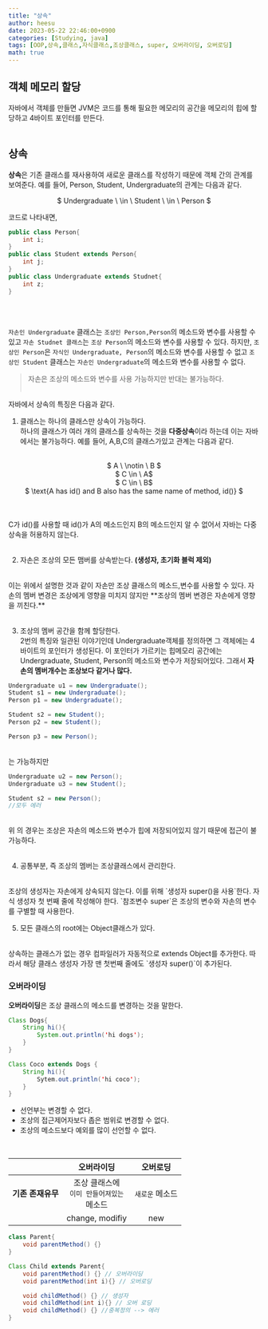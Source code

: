 ```yaml
---
title: "상속"
author: heesu
date: 2023-05-22 22:46:00+0900
categories: [Studying, java]
tags: [OOP,상속,클래스,자식클래스,조상클래스, super, 오버라이딩, 오버로딩]
math: true
---
```

## 객체 메모리 할당<br>
자바에서 객체를 만들면 JVM은 코드를 통해 필요한 메모리의 공간을 메모리의 힙에 할당하고 4바이트 포인터를 만든다.<br><br>

## 상속<br>
**상속**은 기존 클래스를 재사용하여 새로운 클래스를 작성하기 때문에 객체 간의 관계를 보여준다. 예를 들어, Person, Student, Undergraduate의 관계는 다음과 같다.<br>
<center>

$ Undergraduate \ \in \ Student \ \in \ Person $

</center>

코드로 나타내면,<br>

```java
public class Person{
    int i;
}
public class Student extends Person{
    int j;
}
public class Undergraduate extends Studnet{
    int z;
}
```

<img src="https://user-images.githubusercontent.com/133394749/239934946-10437e14-e6d9-4aee-8a7f-bf3fd9e90981.jpg" alt="">

<br><br>
`자손인 Undergraduate` 클래스는 `조상인 Person,Person`의 메소드와 변수를 사용할 수 있고 `자손 Studnet 클래스`는 `조상 Person`의 메소드와 변수를 사용할 수 있다. 하지만, `조상인 Person`은 `자식인 Undergraduate, Person`의 메소드와 변수를 사용할 수 없고 `조상인 Student` 클래스는 `자손인 Undergraduate`의 메소드와 변수를 사용할 수 없다.<br> 
> 자손은 조상의 메소드와 변수를 사용 가능하지만 반대는 불가능하다.<br><br>

자바에서 상속의 특징은 다음과 같다.<br>
1. 클래스는 하나의 클래스만 상속이 가능하다.<br>
하나의 클래스가 여러 개의 클래스를 상속하는 것을 **다중상속**이라 하는데 이는 자바에서는 불가능하다. 예를 들어, A,B,C의 클래스가있고 관계는 다음과 같다.<br><br>

<center>
$ A \ \notin \ B $<br>
$ C \in \  A$<br>
$ C \in \ B$<br>
$ \text{A has id() and B also has the same name of method, id()} $
</center>

<br><br>
C가 id()를 사용할 때 id()가 A의 메소드인지 B의 메소드인지 알 수 없어서 자바는 다중상속을 허용하지 않는다.<br><br>

2. 자손은 조상의 모든 맴버를 상속받는다.
**(생성자, 초기화 블럭 제외)**

<br>
이는 위에서 설명한 것과 같이 자손만 조상 클래스의 메소드,변수를 사용할 수 있다. 자손의 멤버 변경은 조상에게 영향을 미치지 않지만 **조상의 멤버 변경은 자손에게 영향을 끼친다.**
<br><br>

3. 조상의 멤버 공간을 함께 할당한다.<br>
2번의 특징와 일관된 이야기인데 Undergraduate객체를 정의하면 그 객체에는 4바이트의 포인터가 생성된다. 이 포인터가 가르키는 힙메모리 공간에는 Undergraduate, Student, Person의 메소드와 변수가 저장되어있다.
그래서 **자손의 멤버개수는 조상보다 같거나 많다.**<br>

```java
Undergraduate u1 = new Undergraduate();
Student s1 = new Undergraduate();
Person p1 = new Undergraduate();

Student s2 = new Student();
Person p2 = new Student();

Person p3 = new Person();
```

<br>
는 가능하지만
<br>

```java
Undergraduate u2 = new Person();
Undergraduate u3 = new Student();

Student s2 = new Person();
//모두 에러
```
<br>
위 의 경우는 조상은 자손의 메소드와 변수가 힙에 저장되어있지 않기 때문에 접근이 불가능하다.
<br><br>

4. 공통부분, 즉 조상의 멤버는 조상클래스에서 관리한다.
<br>
조상의 생성자는 자손에게 상속되지 않는다. 이를 위해 `생성자 super()을 사용`한다. 자식 생성자 첫 번째 줄에 작성해야 한다. `참조변수 super`은 조상의 변수와 자손의 변수를 구별할 때 사용한다. 
<br>


5. 모든 클래스의 root에는 Object클래스가 있다.
<br>
상속하는 클래스가 없는 경우 컴파일러가 자동적으로 extends Object를 추가한다. 따라서 해당 클래스 생성자 가장 맨 첫번째 줄에도 `생성자 super()`이 추가된다.


### 오버라이딩<br>
**오버라이딩**은 조상 클래스의 메소드를 변경하는 것을 말한다.<br>
```java
Class Dogs{
    String hi(){
        System.out.println('hi dogs');
    }
}

Class Coco extends Dogs {
    String hi(){
        Sytem.out.println('hi coco');
    }
}
```

* 선언부는 변경할 수 없다.
* 조상의 접근제어자보다 좁은 범위로 변경할 수 없다.
* 조상의 메소드보다 예외를 많이 선언할 수 없다.
<br>

||**오버라이딩**|**오버로딩**|
|:---:|:---:|:---:|
|**기존 존재유무**|조상 클래스에<br> `이미 만들어져있는` <br> 메소드|`새로운` 메소드|
||change, modifiy|new|


```java
class Parent{
    void parentMethod() {}
}

Class Child extends Parent{
    void parentMethod() {} // 오버라이딩
    void parentMethod(int i){} // 오버로딩

    void childMethod() {} // 생성자
    void childMethod(int i){} // 오버 로딩
    void childMethod() {} //중복정의 --> 에러
}
```
